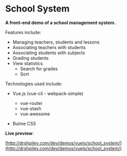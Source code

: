 # School System

**A front-end demo of a school management system.**

Features include:

* Managing teachers, students and lessons
* Associating teachers with students
* Associating students with subjects
* Grading students
* View statistics
  * Search for grades
  * Sort

Technologies used include:

* Vue.js (vue-cli - webpack-simple)
  * vue-router
  * vue-stash
  * vue-awesome

* Bulme CSS

**Live preview**:

[http://drshpilev.com/dev/demos/vuejs/school_system/](http://drshpilev.com/dev/demos/vuejs/school_system/)